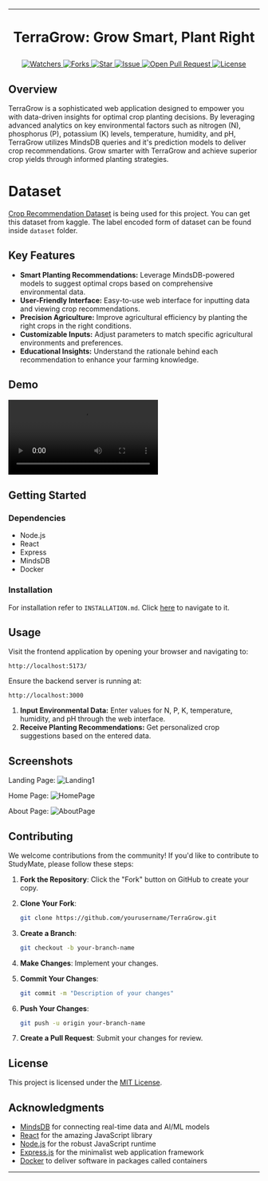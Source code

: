 
---

# <p align="center">TerraGrow: Grow Smart, Plant Right</p>
<p align="center">
    <a href="https://github.com/Subash-Lamichhane/TerraGrow" target="blank">
        <img src="https://img.shields.io/github/watchers/Subash-Lamichhane/TerraGrow?style=for-the-badge&logo=appveyor" alt="Watchers"/>
    </a>
    <a href="https://github.com/Subash-Lamichhane/TerraGrow/fork" target="blank">
        <img src="https://img.shields.io/github/forks/Subash-Lamichhane/TerraGrow?style=for-the-badge&logo=appveyor" alt="Forks"/>
    </a>
    <a href="https://github.com/Subash-Lamichhane/TerraGrow/stargazers" target="blank">
        <img src="https://img.shields.io/github/stars/Subash-Lamichhane/TerraGrow?style=for-the-badge&logo=appveyor" alt="Star"/>
    </a>
    <a href="https://github.com/Subash-Lamichhane/TerraGrow/issues" target="blank">
        <img src="https://img.shields.io/github/issues/Subash-Lamichhane/TerraGrow?style=for-the-badge&logo=appveyor" alt="Issue"/>
    </a>
    <a href="https://github.com/Subash-Lamichhane/TerraGrow/pulls" target="blank">
        <img src="https://img.shields.io/github/issues-pr/Subash-Lamichhane/TerraGrow?style=for-the-badge&logo=appveyor" alt="Open Pull Request"/>
    </a>
    <a href="https://github.com/Subash-Lamichhane/TerraGrow/blob/master/LICENSE" target="blank">
        <img src="https://img.shields.io/github/license/Subash-Lamichhane/TerraGrow?style=for-the-badge&logo=appveyor" alt="License" />
    </a>
</p>

## Overview

TerraGrow is a sophisticated web application designed to empower you with data-driven insights for optimal crop planting decisions. By leveraging advanced analytics on key environmental factors such as nitrogen (N), phosphorus (P), potassium (K) levels, temperature, humidity, and pH, TerraGrow utilizes MindsDB queries and it's prediction models to deliver crop recommendations. Grow smarter with TerraGrow and achieve superior crop yields through informed planting strategies.

# Dataset 
[Crop Recommendation Dataset](https://www.kaggle.com/datasets/atharvaingle/crop-recommendation-dataset) is being used for this project. You can get this dataset from kaggle. The label encoded form of dataset can be found inside ```dataset``` folder.  
## Key Features

- **Smart Planting Recommendations:** Leverage MindsDB-powered models to suggest optimal crops based on comprehensive environmental data.
- **User-Friendly Interface:** Easy-to-use web interface for inputting data and viewing crop recommendations.
- **Precision Agriculture:** Improve agricultural efficiency by planting the right crops in the right conditions.
- **Customizable Inputs:** Adjust parameters to match specific agricultural environments and preferences.
- **Educational Insights:** Understand the rationale behind each recommendation to enhance your farming knowledge.


## Demo 
<video src="https://github.com/user-attachments/assets/78bec906-0337-422f-b84d-7eb5efb1a952"></video>

## Getting Started

### Dependencies

- Node.js
- React
- Express
- MindsDB
- Docker


### Installation
For installation refer to ```INSTALLATION.md```. Click [here](./INSTALLATION.MD) to navigate to it.


## Usage

Visit the frontend application by opening your browser and navigating to:

```
http://localhost:5173/
```

Ensure the backend server is running at:

```
http://localhost:3000
```

1. **Input Environmental Data:** Enter values for N, P, K, temperature, humidity, and pH through the web interface.
2. **Receive Planting Recommendations:** Get personalized crop suggestions based on the entered data.

## Screenshots

<!-- Add your screenshots here -->
Landing Page:
![Landing1](https://github.com/user-attachments/assets/9d3c0da3-c14a-4c71-8af9-c40c8aa71f6b)

Home Page:
![HomePage](https://github.com/user-attachments/assets/bd1857b0-e1f4-436c-963c-a15b7149d500)

About Page:
![AboutPage](https://github.com/user-attachments/assets/533d1bf5-e665-4fa4-9e74-b176259d5cac)

## Contributing

We welcome contributions from the community! If you'd like to contribute to StudyMate, please follow these steps:

1. **Fork the Repository**: Click the "Fork" button on GitHub to create your copy.

2. **Clone Your Fork**:
   ```bash
   git clone https://github.com/yourusername/TerraGrow.git
   ```

3. **Create a Branch**:
   ```bash
   git checkout -b your-branch-name
   ```

4. **Make Changes**: Implement your changes.

5. **Commit Your Changes**:
   ```bash
   git commit -m "Description of your changes"
   ```

6. **Push Your Changes**:
   ```bash
   git push -u origin your-branch-name
   ```

7. **Create a Pull Request**: Submit your changes for review.

## License

This project is licensed under the [MIT License](LICENSE).

## Acknowledgments
- [MindsDB](https://mindsdb.com/) for connecting real-time data and AI/ML models
- [React](https://reactjs.org/) for the amazing JavaScript library
- [Node.js](https://nodejs.org/) for the robust JavaScript runtime
- [Express.js](https://expressjs.com/) for the minimalist web application framework
- [Docker](https://www.docker.com/) to deliver software in packages called containers
---

